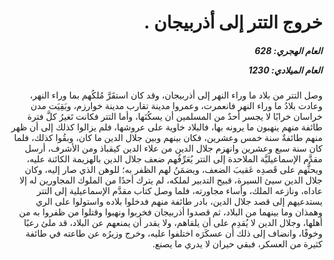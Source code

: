 <h1 dir="rtl">خروج التتر إلى أذربيجان .</h1>

<h5 dir="rtl">العام الهجري:  628

العام الميلادي: 1230

</h5>

<p dir="rtl">وصل التتر من بلاد ما وراء النهر إلى أذربيجان، وقد كان استقَرَّ مُلكُهم بما وراء النهر، وعادت بلادُ ما وراء النهر فانعمرت، وعمروا مدينة تقارب مدينة خوارزم، وبَقِيَت مدن خراسان خرابًا لا يجسر أحدٌ من المسلمين أن يسكُنَها، وأما التتر فكانت تَغيرُ كلَّ فترة طائفة منهم ينهبون ما يرونه بها، فالبلاد خاوية على عروشها، فلم يزالوا كذلك إلى أن ظهر منهم طائفةٌ سنة خمس وعشرين، فكان بينهم وبين جلال الدين ما كان، وبقُوا كذلك، فلما كان سنة سبع وعشرين وانهزم جلال الدين من علاء الدين كيقباذ ومن الأشرف، أرسل مقدَّم الإسماعيليَّة الملاحدة إلى التتر يُعَرِّفُهم ضعف جلال الدين بالهزيمة الكائنة عليه، ويحثُّهم على قَصدِه عَقيبَ الضعف، ويضمَنُ لهم الظفر به؛ للوهن الذي صار إليه، وكان جلال الدين سيئ السيرة، قبيح التدبير لملكه، لم يترك أحدًا من الملوك المجاورين له إلا عاداه، ونازعه الملك، وأساء مجاورته، فلما وصل كتاب مقدَّم الإسماعيلية إلى التتر يستدعيهم إلى قصد جلال الدين، بادر طائفة منهم فدخلوا بلاده واستولوا على الري وهمذان وما بينهما من البلاد، ثم قصدوا أذربيجان فخربوا ونهبوا وقتلوا من ظفروا به من أهلها، وجلال الدين لا يُقدِم على أن يلقاهم، ولا يقدر أن يمنعهم عن البلاد، قد ملئ رعبًا وخوفًا، وانضاف إلى ذلك أن عسكَرَه اختلفوا عليه، وخرج وزيرُه عن طاعته في طائفة كثيرة من العسكر، فبقي حيران لا يدري ما يصنع.</p></br>
